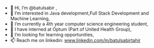 - 👋 Hi, I’m @batulsabir ,
- 👀 I’m interested in Java development,Full Stack Development and Machine Learning,
- 🌱 I’m currently a 4th year computer science engineering student,
- 🌱 I have interned at Optum (Part of United Health Group),
- 💞️ I’m looking for learning opportunities,
- 📫 Reach me on linkedin: www.linkedin.com/in/batulsabirtahir

<!---
batulsabir/batulsabir is a ✨ special ✨ repository because its `README.md` (this file) appears on your GitHub profile.
You can click the Preview link to take a look at your changes.
--->

